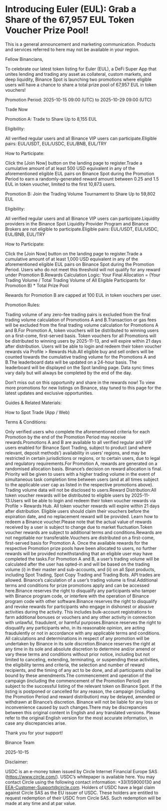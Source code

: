 # Introducing Euler (EUL): Grab a Share of the 67,957 EUL Token Voucher Prize Pool!

This is a general announcement and marketing communication. Products and services referred to here may not be available in your region.

Fellow Binancians,

To celebrate our latest token listing for Euler (EUL), a DeFi Super App that unites lending and trading any asset as collateral, custom markets, and deep liquidity, Binance Spot is launching two promotions where eligible users will have a chance to share a total prize pool of 67,957 EUL in token vouchers! 

Promotion Period: 2025-10-15 09:00 (UTC) to 2025-10-29 09:00 (UTC)

Trade Now

Promotion A: Trade to Share Up to 8,155 EUL

Eligibility: 

All verified regular users and all Binance VIP users can participate.Eligible pairs: EUL/USDT, EUL/USDC, EUL/BNB, EUL/TRY

How to Participate:

Click the [Join Now] button on the landing page to register.Trade a cumulative amount of at least 500 USD equivalent in any of the aforementioned eligible EUL pairs on Binance Spot during the Promotion Period to earn a randomly-generated reward amount between 0.25 and 1.5 EUL in token voucher, limited to the first 10,873 users.

Promotion B: Join the Trading Volume Tournament to Share Up to 59,802 EUL

Eligibility: 

All verified regular users and all Binance VIP users can participate.Liquidity providers in the Binance Spot Liquidity Provider Program and Binance Brokers are not eligible to participate.Eligible pairs: EUL/USDT, EUL/USDC, EUL/BNB, EUL/TRY

How to Participate:

Click the [Join Now] button on the landing page to register.Trade a cumulative amount of at least 1,000 USD equivalent in any of the aforementioned eligible EUL pairs on Binance Spot during the Promotion Period. Users who do not meet this threshold will not qualify for any reward under Promotion B.Rewards Calculation Logic: Your Final Allocation = (Your Trading Volume / Total Trading Volume of All Eligible Participants for Promotion B) * Total Prize Pool 

Rewards for Promotion B are capped at 100 EUL in token vouchers per user.

Promotion Rules:

Trading volume of any zero-fee trading pairs is excluded from the final trading volume calculation of Promotions A and B.Transaction or gas fees will be excluded from the final trading volume calculation for Promotions A and B.For Promotion A, token vouchers will be distributed to winning users on a first-come, first-served basis. Token vouchers for all Promotions will be distributed to winning users by 2025-11-13, and will expire within 21 days after distribution. Users will be able to login and redeem their token voucher rewards via Profile > Rewards Hub.All eligible buy and sell orders will be counted towards the cumulative trading volume for the Promotions A and B.The leaderboard data will be updated on a 24-hour basis. The leaderboard will be displayed on the Spot landing page. Data sync times vary daily but will always be completed by the end of the day.

Don’t miss out on this opportunity and share in the rewards now! To view more promotions for new listings on Binance, stay tuned to this page for the latest updates and exclusive opportunities.

Guides & Related Materials:

How to Spot Trade (App / Web)

Terms & Conditions:

Only verified users who complete the aforementioned criteria for each Promotion by the end of the Promotion Period may receive rewards.Promotions A and B are available to all verified regular and VIP users enabled for Binance Spot Trading, subject to product (and where relevant, deposit methods’) availability in users’ regions, and may be restricted in certain jurisdictions or regions, or to certain users, due to legal and regulatory requirements.For Promotion A, rewards are generated on a randomised allocation basis. Binance’s decision on reward allocation is final. Priority will be given to users with a higher trading volume in the event of simultaneous task completion time between users (and at all times subject to the applicable user cap as listed in the respective promotions above). Trading volume data will not be disclosed to users.Reward Distribution:All token voucher rewards will be distributed to eligible users by 2025-11-13.Users will be able to login and redeem their token voucher rewards via Profile > Rewards Hub. All token voucher rewards will expire within 21 days after distribution. Eligible users should claim their vouchers before the expiration date, and no replacement reward will be provided. Learn how to redeem a Binance voucher.Please note that the actual value of rewards received by a user is subject to change due to market fluctuation.Token voucher rewards are subject to additional terms and conditions.Rewards are not negotiable nor transferable.Vouchers are distributed on a first-come, first-served basis for Promotion A. Once the available rewards for the respective Promotion prize pools have been allocated to users, no further rewards will be provided notwithstanding that an eligible user may have completed the tasks.For Promotion A and B, a user’s trading volume will be calculated after the user has opted-in and will be based on the trading volume (i) in their master and sub-accounts, and (ii) on all Spot products, including Spot Trading, Spot Copy Trading and Trading Bots. API trades are allowed. Binance’s calculation of a user’s trading volume is final.Additional terms and conditions for prize promotions apply and can be accessed here.Binance reserves the right to disqualify any participants who tamper with Binance program code, or interfere with the operation of Binance program code with other software.Binance reserves the right to disqualify and revoke rewards for participants who engage in dishonest or abusive activities during the activity. This includes bulk-account registrations to farm additional bonuses or vouchers and any other activity in connection with unlawful, fraudulent, or harmful purposes.Binance reserves the right to disqualify any participants who, in its reasonable opinion, are acting fraudulently or not in accordance with any applicable terms and conditions. All calculations and determinations in respect of any promotion will be undertaken by Binance in its sole discretion.Binance reserves the right at any time in its sole and absolute discretion to determine and/or amend or vary these terms and conditions without prior notice, including but not limited to canceling, extending, terminating, or suspending these activities, the eligibility terms and criteria, the selection and number of reward recipients, and the timing of any act to be done, and all participants shall be bound by these amendments.The commencement and operation of the campaign (including the commencement of the Promotion Period) are subject to the successful listing of the relevant token on Binance Spot. If the listing is postponed or cancelled for any reason, the campaign (including the Promotion Period and reward distribution) may be delayed, amended or withdrawn at Binance’s discretion. Binance will not be liable for any loss or inconvenience caused by such changes.There may be discrepancies between this original content in English and any translated versions. Please refer to the original English version for the most accurate information, in case any discrepancies arise.

Thank you for your support!

Binance Team

2025-10-15

Disclaimer:

USDC is an e-money token issued by Circle Internet Financial Europe SAS (https://www.circle.com/). USDC’s whitepaper is available here. You may contact Circle using the following contact information: +33(1)59000130 and EEA-Customer-Support@circle.com. Holders of USDC have a legal claim against Circle SAS as the EU issuer of USDC. These holders are entitled to request redemption of their USDC from Circle SAS. Such redemption will be made at any time and at par value.